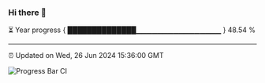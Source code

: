 ### Hi there 👋

⏳ Year progress { ██████████████▁▁▁▁▁▁▁▁▁▁▁▁▁▁▁▁ } 48.54 %

---

⏰ Updated on Wed, 26 Jun 2024 15:36:00 GMT

![Progress Bar CI](https://github.com/IshwaranRudhara/GIT-ACTION/workflows/Progress%20Bar%20CI/badge.svg)
